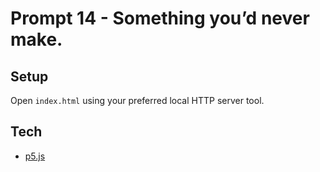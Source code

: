 # Prompt 14 - Something you’d never make.

## Setup

Open `index.html` using your preferred local HTTP server tool.

## Tech

- [p5.js](https://p5js.org/)

